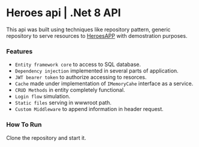 # Heroes api | .Net 8 API
This api was built using techniques like repository pattern, generic repository to serve resources to [HeroesAPP](https://github.com/luismiguel0406/heroes-app) with demostration purposes.  

### Features
- `Entity framework core` to access to SQL database.
- `Dependency injection` implemented in several parts of application.
- `JWT bearer token` to authorize accessing to resorces.
- `Cache` made under implementation of `IMemoryCahe` interface as a service.
- `CRUD Methods` in entity completely functional.
- `Login flow` simulation.
- `Static files` serving in wwwroot path.
- `Custom Middleware` to append information in header request.

### How To Run
Clone the repository and start it.
